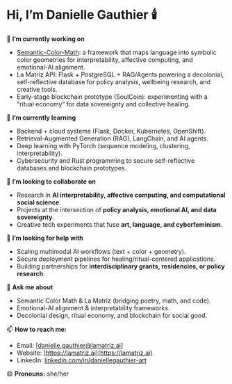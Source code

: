 # Hi, I’m Danielle Gauthier 🕯️

🔭 **I’m currently working on**

* [Semantic-Color-Math](https://github.com/daniellegauthier/Semantic-Color-Math): a framework that maps language into symbolic color geometries for interpretability, affective computing, and emotional-AI alignment.
* La Matriz API: Flask + PostgreSQL + RAG/Agents powering a decolonial, self-reflective database for policy analysis, wellbeing research, and creative tools.
* Early-stage blockchain prototype (SoulCoin): experimenting with a “ritual economy” for data sovereignty and collective healing.

🌱 **I’m currently learning**

* Backend + cloud systems (Flask, Docker, Kubernetes, OpenShift).
* Retrieval-Augmented Generation (RAG), LangChain, and AI agents.
* Deep learning with PyTorch (sequence modeling, clustering, interpretability).
* Cybersecurity and Rust programming to secure self-reflective databases and blockchain prototypes.

👯 **I’m looking to collaborate on**

* Research in **AI interpretability, affective computing, and computational social science**.
* Projects at the intersection of **policy analysis, emotional AI, and data sovereignty**.
* Creative tech experiments that fuse **art, language, and cyberfeminism**.

🤔 **I’m looking for help with**

* Scaling multimodal AI workflows (text + color + geometry).
* Secure deployment pipelines for healing/ritual-centered applications.
* Building partnerships for **interdisciplinary grants, residencies, or policy research**.

💬 **Ask me about**

* Semantic Color Math & La Matriz (bridging poetry, math, and code).
* Emotional-AI alignment & interpretability frameworks.
* Decolonial design, ritual economy, and blockchain for social good.

📫 **How to reach me:**

* Email: \[danielle.gauthier@lamatriz.ai]
* Website: [https://lamatriz.ai](https://lamatriz.ai)
* LinkedIn: [linkedin.com/in/daniellegauthier-art](https://www.linkedin.com/in/daniellegauthier-art)

😄 **Pronouns:** she/her
